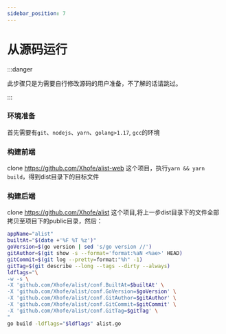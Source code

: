 ```yaml
---
sidebar_position: 7
---
```


# 从源码运行

:::danger

此步骤只是为需要自行修改源码的用户准备，不了解的话请跳过。

:::

### 环境准备
首先需要有`git`、`nodejs`、`yarn`、`golang>1.17`, `gcc`的环境

### 构建前端
clone https://github.com/Xhofe/alist-web 这个项目，执行`yarn && yarn build`，得到dist目录下的目标文件

### 构建后端
clone https://github.com/Xhofe/alist 这个项目,将上一步dist目录下的文件全部拷贝至项目下的public目录，然后：
```bash
appName="alist"
builtAt="$(date +'%F %T %z')"
goVersion=$(go version | sed 's/go version //')
gitAuthor=$(git show -s --format='format:%aN <%ae>' HEAD)
gitCommit=$(git log --pretty=format:"%h" -1)
gitTag=$(git describe --long --tags --dirty --always)
ldflags="\
-w -s \
-X 'github.com/Xhofe/alist/conf.BuiltAt=$builtAt' \
-X 'github.com/Xhofe/alist/conf.GoVersion=$goVersion' \
-X 'github.com/Xhofe/alist/conf.GitAuthor=$gitAuthor' \
-X 'github.com/Xhofe/alist/conf.GitCommit=$gitCommit' \
-X 'github.com/Xhofe/alist/conf.GitTag=$gitTag' \
"
go build -ldflags="$ldflags" alist.go
```